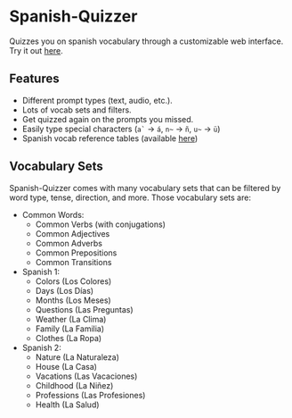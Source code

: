 # Spanish-Quizzer
Quizzes you on spanish vocabulary through a customizable web interface.
Try it out [here](https://ashermorgan.github.io/Spanish-Quizzer/).

## Features
- Different prompt types (text, audio, etc.).
- Lots of vocab sets and filters.
- Get quizzed again on the prompts you missed.
- Easily type special characters (``` a` ``` → ```á```, `n~` → `ñ`, `u~` → `ü`)
- Spanish vocab reference tables (available [here](https://ashermorgan.github.io/Spanish-Quizzer/Reference))

## Vocabulary Sets
Spanish-Quizzer comes with many vocabulary sets that can be filtered by word type, tense, direction, and more. Those vocabulary sets are:
- Common Words:
    - Common Verbs (with conjugations)
    - Common Adjectives
    - Common Adverbs
    - Common Prepositions
    - Common Transitions
- Spanish 1:
    - Colors (Los Colores)
    - Days (Los Días)
    - Months (Los Meses)
    - Questions (Las Preguntas)
    - Weather (La Clima)
    - Family (La Familia)
    - Clothes (La Ropa)
- Spanish 2:
    - Nature (La Naturaleza)
    - House (La Casa)
    - Vacations (Las Vacaciones)
    - Childhood (La Niñez)
    - Professions (Las Profesiones)
    - Health (La Salud)